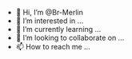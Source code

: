- 👋 Hi, I’m @Br-Merlin
- 👀 I’m interested in ...
- 🌱 I’m currently learning ...
- 💞️ I’m looking to collaborate on ...
- 📫 How to reach me ...

<!---
Br-Merlin/Br-Merlin is a ✨ special ✨ repository because its `README.md` (this file) appears on your GitHub profile.
You can click the Preview link to take a look at your changes.
--->

